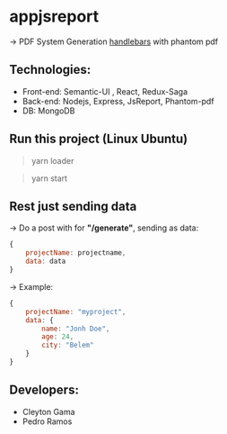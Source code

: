 # appjsreport

-> PDF System Generation [handlebars](http://handlebarsjs.com/) with phantom pdf

## Technologies:
* Front-end: Semantic-UI , React, Redux-Saga
* Back-end: Nodejs, Express, JsReport, Phantom-pdf
* DB: MongoDB

## Run this project (Linux Ubuntu)

> yarn loader

> yarn start 

## Rest just sending data
-> Do a post with for **"/generate"**, sending as data:
```javascript
{
    projectName: projectname,
    data: data
}
```
-> Example:
```javascript
{
    projectName: "myproject",
    data: {
		name: "Jonh Doe",
		age: 24,
		city: "Belem"
	}
}
```

## Developers:
* Cleyton Gama
* Pedro Ramos
